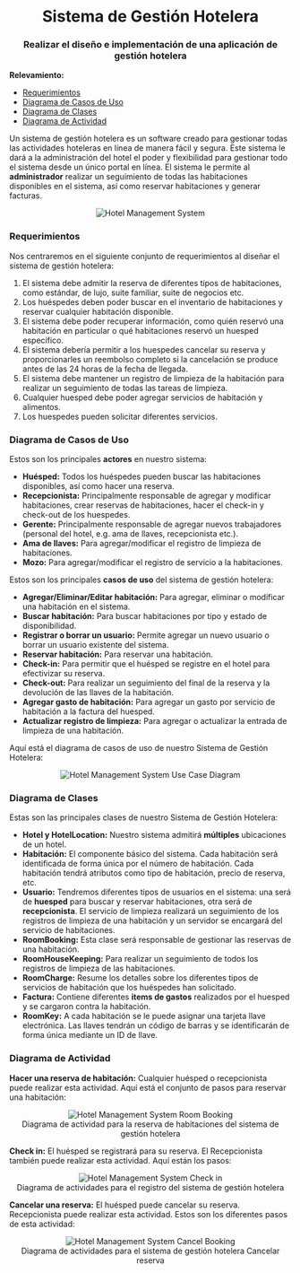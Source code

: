 <h1 align="center">Sistema de Gestión Hotelera</h1>
<h3 align="center">Realizar el diseño e implementación de una aplicación de gestión hotelera</h3>

**Relevamiento:**

* [Requerimientos](#requerimientos)
* [Diagrama de Casos de Uso](#diagrama-de-casos-de-uso)
* [Diagrama de Clases](#diagrama-de-clases)
* [Diagrama de Actividad](#diagrama-de-actividad)

Un sistema de gestión hotelera es un software creado para gestionar todas las actividades hoteleras en línea de manera fácil y segura. Este sistema le dará a la administración del hotel el poder y flexibilidad para gestionar todo el sistema desde un único portal en línea. El sistema le permite al **administrador** realizar un seguimiento de todas las habitaciones disponibles en el sistema, así como reservar habitaciones y generar facturas.

<p align="center">
    <img src="https://github.com/ET12Objetos/TrabajoPracticoIntegrador/blob/main/diagramas/sistema-de-gestion-hotelera/hotel-management-system.png" alt="Hotel Management System">
</p>

### Requerimientos

Nos centraremos en el siguiente conjunto de requerimientos al diseñar el sistema de gestión hotelera:

1. El sistema debe admitir la reserva de diferentes tipos de habitaciones, como estándar, de lujo, suite familiar, suite de negocios etc.
2. Los huéspedes deben poder buscar en el inventario de habitaciones y reservar cualquier habitación disponible.
3. El sistema debe poder recuperar información, como quién reservó una habitación en particular o qué habitaciones reservó un huesped específico.
4. El sistema debería permitir a los huespedes cancelar su reserva y proporcionarles un reembolso completo si la cancelación se produce antes de las 24 horas de la fecha de llegada.
5. El sistema debe mantener un registro de limpieza de la habitación para realizar un seguimiento de todas las tareas de limpieza.
6. Cualquier huesped debe poder agregar servicios de habitación y alimentos.
7. Los huespedes pueden solicitar diferentes servicios.


### Diagrama de Casos de Uso

Estos son los principales **actores** en nuestro sistema:

* **Huésped:** Todos los huéspedes pueden buscar las habitaciones disponibles, así como hacer una reserva.
* **Recepcionista:** Principalmente responsable de agregar y modificar habitaciones, crear reservas de habitaciones, hacer el check-in y check-out de los huespedes.
* **Gerente:** Principalmente responsable de agregar nuevos trabajadores (personal del hotel, e.g. ama de llaves, recepcionista etc.).
* **Ama de llaves:** Para agregar/modificar el registro de limpieza de habitaciones.
* **Mozo:** Para agregar/modificar el registro de servicio a la habitaciones.

Estos son los principales **casos de uso** del sistema de gestión hotelera:

* **Agregar/Eliminar/Editar habitación:** Para agregar, eliminar o modificar una habitación en el sistema.
* **Buscar habitación:** Para buscar habitaciones por tipo y estado de disponibilidad.
* **Registrar o borrar un usuario:** Permite agregar un nuevo usuario o borrar un usuario existente del sistema.
* **Reservar habitación:** Para reservar una habitación.
* **Check-in:** Para permitir que el huésped se registre en el hotel para efectivizar su reserva.
* **Check-out:** Para realizar un seguimiento del final de la reserva y la devolución de las llaves de la habitación.
* **Agregar gasto de habitación:** Para agregar un gasto por servicio de habitación a la factura del huesped.
* **Actualizar registro de limpieza:** Para agregar o actualizar la entrada de limpieza de una habitación.

Aquí está el diagrama de casos de uso de nuestro Sistema de Gestión Hotelera:

<p align="center">
    <img src="https://github.com/ET12Objetos/TrabajoPracticoIntegrador/blob/main/diagramas/sistema-de-gestion-hotelera/usecase.drawio.png" alt="Hotel Management System Use Case Diagram">
</p>

### Diagrama de Clases

Estas son las principales clases de nuestro Sistema de Gestión Hotelera:

* **Hotel y HotelLocation:** Nuestro sistema admitirá **múltiples** ubicaciones de un hotel.
* **Habitación:** El componente básico del sistema. Cada habitación será identificada de forma única por el número de habitación. Cada habitación tendrá atributos como tipo de habitación, precio de reserva, etc.
* **Usuario:** Tendremos diferentes tipos de usuarios en el sistema: una será de **huesped** para buscar y reservar habitaciones, otra será de **recepcionista**. El servicio de limpieza realizará un seguimiento de los registros de limpieza de una habitación y un servidor se encargará del servicio de habitaciones.
* **RoomBooking:** Esta clase será responsable de gestionar las reservas de una habitación.
* **RoomHouseKeeping:** Para realizar un seguimiento de todos los registros de limpieza de las habitaciones.
* **RoomCharge:** Resume los detalles sobre los diferentes tipos de servicios de habitación que los huéspedes han solicitado.
* **Factura:** Contiene diferentes **items de gastos** realizados por el huesped y se cargaron contra la habitación.
* **RoomKey:** A cada habitación se le puede asignar una tarjeta llave electrónica. Las llaves tendrán un código de barras y se identificarán de forma única mediante un ID de llave.

### Diagrama de Actividad

**Hacer una reserva de habitación:** Cualquier huésped o recepcionista puede realizar esta actividad. Aquí está el conjunto de pasos para reservar una habitación:

<p align="center">
    <img src="https://github.com/ET12Objetos/TrabajoPracticoIntegrador/blob/main/diagramas/sistema-de-gestion-hotelera/hms-room-booking-activity-diagram.svg" alt="Hotel Management System Room Booking">
    <br />
    Diagrama de actividad para la reserva de habitaciones del sistema de gestión hotelera
</p>

**Check in:** El huésped se registrará para su reserva. El Recepcionista también puede realizar esta actividad. Aquí están los pasos:

<p align="center">
    <img src="https://github.com/ET12Objetos/TrabajoPracticoIntegrador/blob/main/diagramas/sistema-de-gestion-hotelera/hms-check-in-activity-diagram.svg" alt="Hotel Management System Check in">
    <br />
    Diagrama de actividades para el registro del sistema de gestión hotelera
</p>

**Cancelar una reserva:** El huésped puede cancelar su reserva. Recepcionista puede realizar esta actividad. Estos son los diferentes pasos de esta actividad:

<p align="center">
    <img src="https://github.com/ET12Objetos/TrabajoPracticoIntegrador/blob/main/diagramas/sistema-de-gestion-hotelera/hms-cancel-booking-activity-diagram.svg" alt="Hotel Management System Cancel Booking">
    <br />
    Diagrama de actividades para el sistema de gestión hotelera Cancelar reserva
</p>
